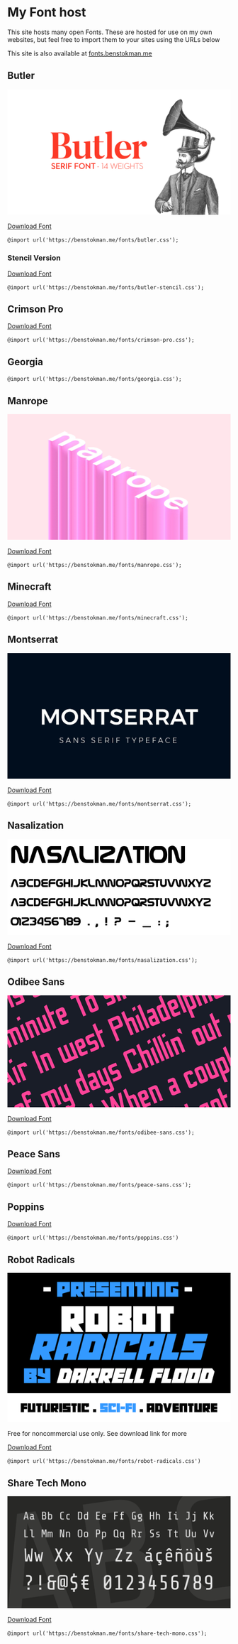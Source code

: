 # My Font host

This site hosts many open Fonts. These are hosted for use on my own websites, but feel free to import them to your sites using the URLs below

This site is also available at [fonts.benstokman.me](https://fonts.benstokman.me)

## Butler

![Butler](butler/cover.png)

[Download Font](https://fabiandesmet.com/portfolio/butler-Font/)

```
@import url('https://benstokman.me/fonts/butler.css');
```

### Stencil Version

[Download Font](https://fabiandesmet.com/portfolio/butler-Font/)

```
@import url('https://benstokman.me/fonts/butler-stencil.css');
```

## Crimson Pro

[Download Font](https://fonts.google.com/specimen/Crimson+Pro)

```
@import url('https://benstokman.me/fonts/crimson-pro.css');
```

## Georgia

```
@import url('https://benstokman.me/fonts/georgia.css');
```

## Manrope

![Manrope Cover](manrope/cover.png)

[Download Font](https://manropeFont.com/)

```
@import url('https://benstokman.me/fonts/manrope.css');
```

## Minecraft

[Download Font](https://www.daFont.com/minecraft.Font)

```
@import url('https://benstokman.me/fonts/minecraft.css');
```

## Montserrat

![Montserrat Cover](montserrat/cover.png)

[Download Font](https://Fonts.google.com/specimen/Montserrat)

```
@import url('https://benstokman.me/fonts/montserrat.css');
```

## Nasalization

![Nasalizaton Cover](nasalization/cover.png)

[Download Font](https://www.daFont.com/nasalization.Font)

```
@import url('https://benstokman.me/fonts/nasalization.css');
```

## Odibee Sans

![Odibee Sans Cover](odibee-sans/cover.png)

[Download Font](http://odibeesans.com/)

```
@import url('https://benstokman.me/fonts/odibee-sans.css');
```

## Peace Sans

[Download Font](https://www.dafont.com/peace-sans.font)

```
@import url('https://benstokman.me/fonts/peace-sans.css');
```

## Poppins

[Download Font](https://fonts.google.com/specimen/Poppins)

```
@import url('https://benstokman.me/fonts/poppins.css')
```

## Robot Radicals

![Robot Radicals Cover](robot-radicals/cover.png)

Free for noncommercial use only. See download link for more

[Download Font](https://www.daFont.com/robot-radicals.Font)

```
@import url('https://benstokman.me/fonts/robot-radicals.css')
```

## Share Tech Mono

![Share Tech Mono Cover](share-tech-mono/cover.png)

[Download Font](https://fonts.google.com/specimen/Share+Tech+Mono)

```
@import url('https://benstokman.me/fonts/share-tech-mono.css');
```

